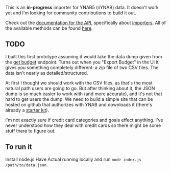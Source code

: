 
This is an **in-progress** importer for YNAB5 (nYNAB) data. It doesn't work yet and I'm looking for community contributions to build it out.

Check out the [documentation for the API](https://actualbudget.com/docs/developers/using-the-API/), specifically about [importers](https://actualbudget.com/docs/developers/using-the-API/#writing-data-importers). All of the available methods can be found [here](https://actualbudget.com/docs/developers/API/).

## TODO

I built this first prototype assuming it would take the data dump given from the [get budget](https://api.youneedabudget.com/v1#/Budgets/getBudgetById) endpoint. Turns out when you "Export Budget" in the UI it gives you something completely different: a zip file of two CSV files. The data isn't nearly as detailed/structured.

At first I thought we should work with the CSV files, as that's the most natural path users are going to go. But after thinking about it, the JSON dump is so much easier to work with (and more accurate), and it's not that hard to get users the dump. We need to build a simple site that can be hosted on github that authorizes with YNAB and downloads it (there's already a [starter kit](https://github.com/ynab/ynab-api-starter-kit)).

I'm not exactly sure if credit card categories and goals effect anything. I've never understood how they deal with credit cards so there might be some stuff there to figure out.

## To run it

Install node.js
Have Actual running locally and run `node index.js /path/to/data.json`.